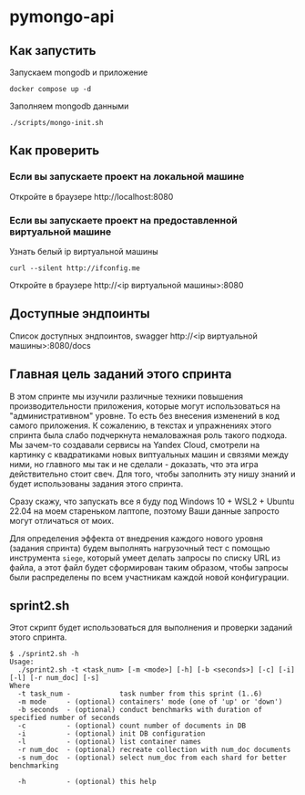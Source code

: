 # pymongo-api

## Как запустить

Запускаем mongodb и приложение

```shell
docker compose up -d
```

Заполняем mongodb данными

```shell
./scripts/mongo-init.sh
```

## Как проверить

### Если вы запускаете проект на локальной машине

Откройте в браузере http://localhost:8080

### Если вы запускаете проект на предоставленной виртуальной машине

Узнать белый ip виртуальной машины

```shell
curl --silent http://ifconfig.me
```

Откройте в браузере http://<ip виртуальной машины>:8080

## Доступные эндпоинты

Список доступных эндпоинтов, swagger http://<ip виртуальной машины>:8080/docs

## Главная цель заданий этого спринта

В этом спринте мы изучили различные техники повышения производительности
приложения, которые могут использоваться на "административном" уровне. То есть
без внесения изменений в код самого приложения. К сожалению, в текстах и
упражнениях этого спринта была слабо подчеркнута немаловажная роль такого
подхода. Мы зачем-то создавали сервисы на Yandex Cloud, смотрели на картинку
с квадратиками новых виптуальных машин и связями между ними, но главного мы
так и не сделали - доказать, что эта игра действительно стоит свеч. Для того,
чтобы заполнить эту нишу знаний и будет использованы задания этого спринта.

Сразу скажу, что запускать все я буду под Windows 10 + WSL2 + Ubuntu 22.04 на
моем стареньком лаптопе, поэтому Ваши данные запросто могут отличаться от моих.

Для определения эффекта от внедрения каждого нового уровня (задания спринта)
будем выполнять нагрузочный тест с помощью инструмента ```siege```, который
умеет делать запросы по списку URL из файла, а этот файл будет сформирован
таким образом, чтобы запросы были распределены по всем участникам каждой
новой конфигурации.

## sprint2.sh

Этот скрипт будет использоваться для выполнения и проверки заданий этого спринта.
```
$ ./sprint2.sh -h
Usage:
  ./sprint2.sh -t <task_num> [-m <mode>] [-h] [-b <seconds>] [-c] [-i] [-l] [-r num_doc] [-s]
Where
  -t task_num -            task number from this sprint (1..6)
  -m mode     - (optional) containers' mode (one of 'up' or 'down')
  -b seconds  - (optional) conduct benchmarks with duration of specified number of seconds
  -c          - (optional) count number of documents in DB
  -i          - (optional) init DB configuration
  -l          - (optional) list container names
  -r num_doc  - (optional) recreate collection with num_doc documents
  -s num_doc  - (optional) select num_doc from each shard for better benchmarking

  -h          - (optional) this help
```